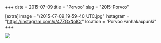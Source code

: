 +++
date = 2015-07-09
title = "Porvoo"
slug = "2015-Porvoo"

[extra]
image = "/2015-07-09_19-59-40_UTC.jpg"
instagram = "https://instagram.com/p/47ZGxNoICr"
location = "Porvoo vanhakaupunki"
+++

<img src="/2015-07-09_19-59-40_UTC.jpg" />
